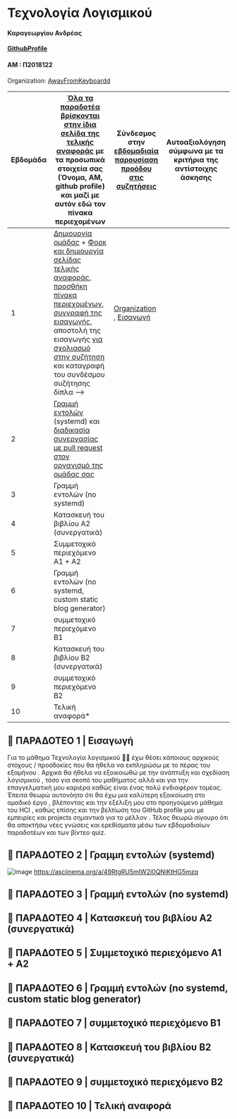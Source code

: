 # Τεχνολογία Λογισμικού

#### Καραγεωργίου Ανδρέας 

**[GithubProfile](https://github.com/AndreasKarageorgiou)**

#### ΑΜ : Π2018122

Organization: [AwayFromKeyboardd](https://github.com/AwayFromKeyboardd)

| Εβδομάδα | [Όλα τα παραδοτέα βρίσκονται στην ίδια σελίδα της τελικής αναφοράς](https://epidrome.github.io/teaching/deliverables/) με τα προσωπικά στοιχεία σας (Όνομα, ΑΜ, github profile) και μαζί με αυτόν εδώ τον πίνακα περιεχομένων | Σύνδεσμος στην [εβδομαδιαία παρουσίαση προόδου στις συζητήσεις](https://github.com/courses-ionio/help/discussions/categories/show-and-tell) | Αυτοαξιολόγηση σύμφωνα με τα κριτήρια της αντίστοιχης άσκησης |
| --- | --- | --- | --- |
| 1 | [Δημιουργία ομάδας](https://epidrome.github.io/teaching/team/) + [Φορκ και δημιουργία σελίδας τελικής αναφοράς](https://epidrome.github.io/teaching/guide/), [προσθήκη πίνακα περιεχομένων](https://raw.githubusercontent.com/courses-ionio/sw/master/README.md), [συγγραφή της εισαγωγής](https://epidrome.github.io/teaching/intro/), αποστολή της εισαγωγής [για σχολιασμό στην συζήτηση](https://github.com/courses-ionio/sw/discussions/categories/show-and-tell) και καταγραφή του συνδέσμου συζήτησης δίπλα --> | [Organization](https://github.com/courses-ionio/sw/discussions/1133#discussioncomment-4950763) , [Εισαγωγή](https://github.com/courses-ionio/sw/discussions/1159) | |
| 2 | [Γραμμή εντολών](https://epidrome.github.io/teaching/cli) (systemd) και [διαδικασία συνεργασίας με pull request στον οργανισμό της ομάδας σας](https://epidrome.github.io/teaching/team) | | |
| 3 | Γραμμή εντολών (no systemd) | | |
| 4 | Κατασκευή του βιβλίου Α2 (συνεργατικά) | | |
| 5 | Συμμετοχικό περιεχόμενο A1 + A2 | | |
| 6 | Γραμμή εντολών (no systemd, custom static blog generator) | | |
| 7 | συμμετοχικό περιεχόμενο B1 | | |
| 8 | Κατασκευή του βιβλίου Β2 (συνεργατικά) | | |
| 9 | συμμετοχικό περιεχόμενο B2 | | |
| 10 | Τελική αναφορά* | | |


## :rocket: ΠΑΡΑΔΟΤΕΟ 1 | Εισαγωγή

Για το μάθημα Τεχνολογία λογισμικού :technologist: έχω θέσει κάποιους αρχικούς στόχους / προσδοκίες που θα ήθελα να εκπληρώσω με το πέρας του εξαμήνου . Αρχικά θα ήθελα να εξοικοιωθώ με την ανάπτυξη και σχεδίαση λογισμικού , τόσο για σκοπό του μαθήματος αλλά και για την επαγγελματική μου καριέρα καθώς είναι ένας πολύ ενδιαφέρον τομέας. Έπειτα θεωρώ αυτονόητο ότι θα έχω μια καλύτερη εξοικοίωση στο ομαδικό έργο , βλέποντας και την εξέλιξη μου στο προηγούμενο μάθημα του HCI , καθώς επίσης και την βελτίωση του GitHub profile μου με εμπειρίες και projects σημαντικά για το μέλλον . Τέλος θεωρώ σίγουρο ότι θα αποκτήσω νέες γνώσεις και ερεθίσματα μέσω των εβδομαδιαίων παραδοτέων και των βίντεο quiz.

## :rocket: ΠΑΡΑΔΟΤΕΟ 2 | Γραμμη εντολών (systemd)
![image](https://user-images.githubusercontent.com/79105310/221544840-337d1500-5b3f-4677-9dd6-a733c5d4c798.png)
https://asciinema.org/a/49RtgRU5mIW2i0QNiKtHG5mzq

## :rocket: ΠΑΡΑΔΟΤΕΟ 3 | Γραμμή εντολών (no systemd)

## :rocket: ΠΑΡΑΔΟΤΕΟ 4 | Κατασκευή του βιβλίου Α2 (συνεργατικά)

## :rocket: ΠΑΡΑΔΟΤΕΟ 5 | Συμμετοχικό περιεχόμενο A1 + A2

## :rocket: ΠΑΡΑΔΟΤΕΟ 6 | Γραμμή εντολών (no systemd, custom static blog generator)

## :rocket: ΠΑΡΑΔΟΤΕΟ 7 | συμμετοχικό περιεχόμενο B1

## :rocket: ΠΑΡΑΔΟΤΕΟ 8 | Κατασκευή του βιβλίου Β2 (συνεργατικά)

## :rocket: ΠΑΡΑΔΟΤΕΟ 9 | συμμετοχικό περιεχόμενο B2

## :rocket: ΠΑΡΑΔΟΤΕΟ 10 | 	Τελική αναφορά
